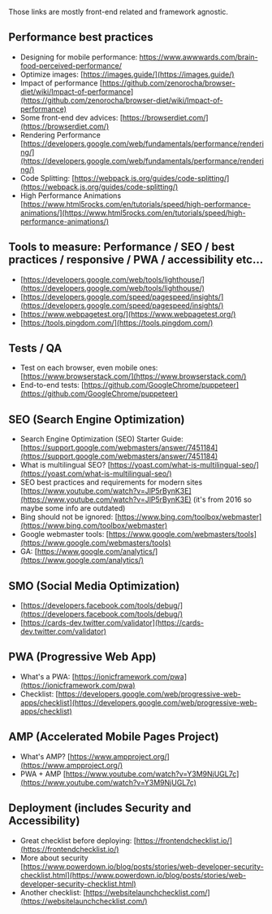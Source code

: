Those links are mostly front-end related and framework agnostic.

## Performance best practices

- Designing for mobile performance: https://www.awwwards.com/brain-food-perceived-performance/
- Optimize images:  [https://images.guide/](https://images.guide/)
- Impact of performance  [https://github.com/zenorocha/browser-diet/wiki/Impact-of-performance](https://github.com/zenorocha/browser-diet/wiki/Impact-of-performance)
- Some front-end dev advices:   [https://browserdiet.com/](https://browserdiet.com/)
- Rendering Performance  [https://developers.google.com/web/fundamentals/performance/rendering/](https://developers.google.com/web/fundamentals/performance/rendering/)
- Code Splitting:  [https://webpack.js.org/guides/code-splitting/](https://webpack.js.org/guides/code-splitting/)
- High Performance Animations  [https://www.html5rocks.com/en/tutorials/speed/high-performance-animations/](https://www.html5rocks.com/en/tutorials/speed/high-performance-animations/)

## Tools to measure: Performance / SEO / best practices / responsive / PWA / accessibility etc...

- [https://developers.google.com/web/tools/lighthouse/](https://developers.google.com/web/tools/lighthouse/)
- [https://developers.google.com/speed/pagespeed/insights/](https://developers.google.com/speed/pagespeed/insights/)
- [https://www.webpagetest.org/](https://www.webpagetest.org/)
- [https://tools.pingdom.com/](https://tools.pingdom.com/)

## Tests / QA

- Test on each browser, even mobile ones:  [https://www.browserstack.com/](https://www.browserstack.com/)
- End-to-end tests:  [https://github.com/GoogleChrome/puppeteer](https://github.com/GoogleChrome/puppeteer)

## SEO (Search Engine Optimization)

- Search Engine Optimization (SEO) Starter Guide:  [https://support.google.com/webmasters/answer/7451184](https://support.google.com/webmasters/answer/7451184)
- What is multilingual SEO?  [https://yoast.com/what-is-multilingual-seo/](https://yoast.com/what-is-multilingual-seo/)
- SEO best practices and requirements for modern sites  [https://www.youtube.com/watch?v=JlP5rBynK3E](https://www.youtube.com/watch?v=JlP5rBynK3E) (it&#39;s from 2016 so maybe some info are outdated)
- Bing should not be ignored:  [https://www.bing.com/toolbox/webmaster](https://www.bing.com/toolbox/webmaster)
- Google webmaster tools:  [https://www.google.com/webmasters/tools](https://www.google.com/webmasters/tools)
- GA:  [https://www.google.com/analytics/](https://www.google.com/analytics/)

## SMO (Social Media Optimization)

- [https://developers.facebook.com/tools/debug/](https://developers.facebook.com/tools/debug/)
- [https://cards-dev.twitter.com/validator](https://cards-dev.twitter.com/validator)

## PWA (Progressive Web App)

- What&#39;s a PWA:  [https://ionicframework.com/pwa](https://ionicframework.com/pwa)
- Checklist:  [https://developers.google.com/web/progressive-web-apps/checklist](https://developers.google.com/web/progressive-web-apps/checklist)

## AMP (Accelerated Mobile Pages Project)

- What&#39;s AMP?  [https://www.ampproject.org/](https://www.ampproject.org/)
- PWA + AMP  [https://www.youtube.com/watch?v=Y3M9NjUGL7c](https://www.youtube.com/watch?v=Y3M9NjUGL7c)

## Deployment (includes Security and Accessibility)

- Great checklist before deploying:  [https://frontendchecklist.io/](https://frontendchecklist.io/)
- More about security  [https://www.powerdown.io/blog/posts/stories/web-developer-security-checklist.html](https://www.powerdown.io/blog/posts/stories/web-developer-security-checklist.html)
- Another checklist:  [https://websitelaunchchecklist.com/](https://websitelaunchchecklist.com/)
